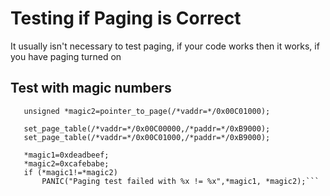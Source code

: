# Testing if Paging is Correct
It usually isn't necessary to test paging, if your code works then it works, if you have paging turned on

## Test with magic numbers 
```  unsigned *magic1=pointer_to_page(/*vaddr=*/0x00C00000);
   unsigned *magic2=pointer_to_page(/*vaddr=*/0x00C01000);

   set_page_table(/*vaddr=*/0x00C00000,/*paddr=*/0xB9000);
   set_page_table(/*vaddr=*/0x00C01000,/*paddr=*/0xB9000);

   *magic1=0xdeadbeef;
   *magic2=0xcafebabe;
   if (*magic1!=*magic2)
       PANIC("Paging test failed with %x != %x",*magic1, *magic2);```
